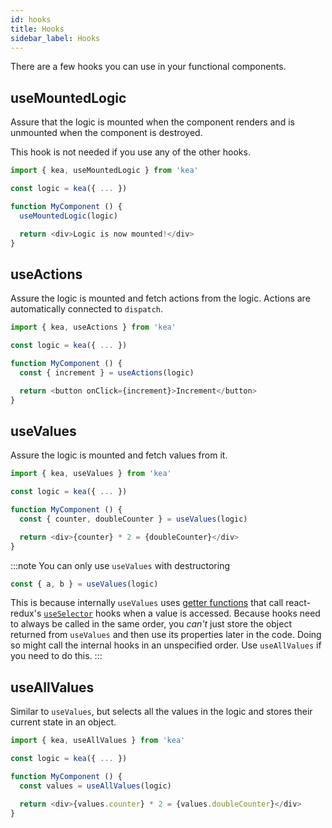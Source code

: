 ```yaml
---
id: hooks
title: Hooks
sidebar_label: Hooks
---
```


There are a few hooks you can use in your functional components.

## useMountedLogic

Assure that the logic is mounted when the component renders and is unmounted when the component is
destroyed.

This hook is not needed if you use any of the other hooks.

```javascript
import { kea, useMountedLogic } from 'kea'

const logic = kea({ ... })

function MyComponent () {
  useMountedLogic(logic)

  return <div>Logic is now mounted!</div>
}
```

## useActions

Assure the logic is mounted and fetch actions from the logic. Actions are automatically connected
to `dispatch`.

```javascript
import { kea, useActions } from 'kea'

const logic = kea({ ... })

function MyComponent () {
  const { increment } = useActions(logic)

  return <button onClick={increment}>Increment</button>
}
```

## useValues

Assure the logic is mounted and fetch values from it.

```javascript
import { kea, useValues } from 'kea'

const logic = kea({ ... })

function MyComponent () {
  const { counter, doubleCounter } = useValues(logic)

  return <div>{counter} * 2 = {doubleCounter}</div>
}
```

:::note
You can only use `useValues` with destructoring

```javascript
const { a, b } = useValues(logic)
```

This is because internally `useValues` uses [getter functions](https://developer.mozilla.org/en-US/docs/Web/JavaScript/Reference/Functions/get)
that call react-redux's [`useSelector`](https://react-redux.js.org/next/api/hooks#useselector)
hooks when a value is accessed. Because hooks need to always be called in the same order,
you _can't_ just store the object returned from `useValues` and then use its properties later in
the code. Doing so might call the internal hooks in an unspecified order. Use `useAllValues` if you
need to do this.
:::

## useAllValues

Similar to `useValues`, but selects all the values in the logic and stores their current state in an object.

```javascript
import { kea, useAllValues } from 'kea'

const logic = kea({ ... })

function MyComponent () {
  const values = useAllValues(logic)

  return <div>{values.counter} * 2 = {values.doubleCounter}</div>
}
```
